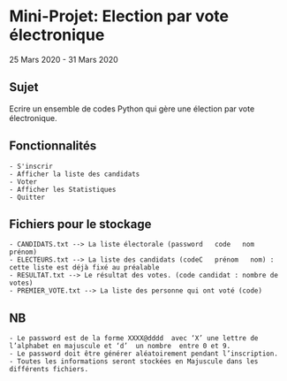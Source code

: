 # Mini-Projet: Election par vote électronique 
25 Mars 2020 - 31 Mars 2020

## Sujet
Ecrire un ensemble de codes Python qui gère une élection par vote électronique. 

## Fonctionnalités
```
- S'inscrir
- Afficher la liste des candidats 
- Voter
- Afficher les Statistiques
- Quitter 

```

##  Fichiers pour le stockage
```
- CANDIDATS.txt --> La liste électorale (password   code   nom   prénom) 
- ELECTEURS.txt --> La liste des candidats (codeC   prénom   nom) : cette liste est déjà fixé au préalable 
- RESULTAT.txt --> Le résultat des votes. (code candidat : nombre de votes)
- PREMIER_VOTE.txt --> La liste des personne qui ont voté (code)
``` 
## NB
```
- Le password est de la forme XXXX@dddd  avec ‘X’ une lettre de l’alphabet en majuscule et ‘d’  un nombre  entre 0 et 9.
- Le password doit être générer aléatoirement pendant l’inscription.
- Toutes les informations seront stockées en Majuscule dans les différents fichiers.
```
